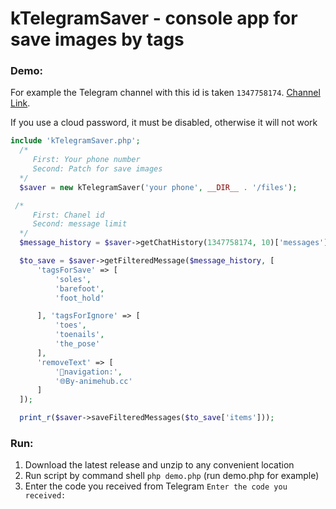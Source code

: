 # kTelegramSaver - console app for save images by tags

### Demo:

For example the Telegram channel with this id is taken `1347758174`. [Channel Link](https://t.me/nozhk1_2d).

If you use a cloud password, it must be disabled, otherwise it will not work
````php
include 'kTelegramSaver.php';
  /*
     First: Your phone number
     Second: Patch for save images
  */
  $saver = new kTelegramSaver('your phone', __DIR__ . '/files');

 /*
     First: Chanel id
     Second: message limit
  */
  $message_history = $saver->getChatHistory(1347758174, 10)['messages'];

  $to_save = $saver->getFilteredMessage($message_history, [
      'tagsForSave' => [
          'soles',
          'barefoot',
          'foot_hold'

      ], 'tagsForIgnore' => [
          'toes',
          'toenails',
          'the_pose'
      ],
      'removeText' => [
          '🔎navigation:',
          '🌐By-animehub.cc'
      ]
  ]);

  print_r($saver->saveFilteredMessages($to_save['items']));
````

### Run:

1) Download the latest release and unzip to any convenient location
1) Run script by command shell ``php demo.php`` (run demo.php for example)
1) Enter the code you received from Telegram ``Enter the code you received: ``